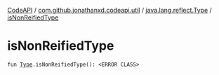 [CodeAPI](../../index.md) / [com.github.jonathanxd.codeapi.util](../index.md) / [java.lang.reflect.Type](index.md) / [isNonReifiedType](.)

# isNonReifiedType

`fun `[`Type`](http://docs.oracle.com/javase/6/docs/api/java/lang/reflect/Type.html)`.isNonReifiedType(): <ERROR CLASS>`